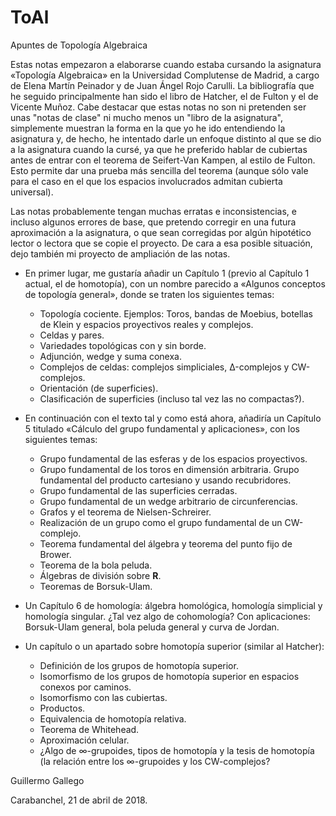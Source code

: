 # ToAl
Apuntes de Topología Algebraica

  Estas notas empezaron a elaborarse cuando estaba cursando la asignatura «Topología Algebraica» en la Universidad Complutense 
de Madrid, a cargo de Elena Martín Peinador y de Juan Ángel Rojo Carulli. La bibliografía que he seguido principalmente han sido 
el libro de Hatcher, el de Fulton y el de Vicente Muñoz. Cabe destacar que estas notas no son ni pretenden ser unas "notas de
clase" ni mucho menos un "libro de la asignatura", simplemente muestran la forma en la que yo he ido entendiendo la asignatura y,
de hecho, he intentado darle un enfoque distinto al que se dio a la asignatura cuando la cursé, ya que he preferido hablar de 
cubiertas antes de entrar con el teorema de Seifert-Van Kampen, al estilo de Fulton. Esto permite dar una prueba más sencilla del 
teorema (aunque sólo vale para el caso en el que los espacios involucrados admitan cubierta universal). 

  Las notas probablemente tengan muchas erratas e inconsistencias, e incluso algunos errores de base, que pretendo corregir en una
futura aproximación a la asignatura, o que sean corregidas por algún hipotético lector o lectora que se copie el proyecto. De cara
a esa posible situación, dejo también mi proyecto de ampliación de las notas.

  + En primer lugar, me gustaría añadir un Capítulo 1 (previo al Capítulo 1 actual, el de homotopía), con un nombre parecido a
«Algunos conceptos de topología general», donde se traten los siguientes temas:
    - Topología cociente. Ejemplos: Toros, bandas de Moebius, botellas de Klein y espacios proyectivos reales y complejos.
    - Celdas y pares.
    - Variedades topológicas con y sin borde.
    - Adjunción, wedge y suma conexa.
    - Complejos de celdas: complejos simpliciales, Δ-complejos y CW-complejos.
    - Orientación (de superficies).
    - Clasificación de superficies (incluso tal vez las no compactas?).

  + En continuación con el texto tal y como está ahora, añadiría un Capítulo 5 titulado «Cálculo del grupo fundamental y 
aplicaciones», con los siguientes temas:
    - Grupo fundamental de las esferas y de los espacios proyectivos.
    - Grupo fundamental de los toros en dimensión arbitraria. Grupo fundamental del producto cartesiano y usando recubridores.
    - Grupo fundamental de las superficies cerradas.
    - Grupo fundamental de un wedge arbitrario de circunferencias.
    - Grafos y el teorema de Nielsen-Schreirer.
    - Realización de un grupo como el grupo fundamental de un CW-complejo.
    - Teorema fundamental del álgebra y teorema del punto fijo de Brower. 
    - Teorema de la bola peluda.
    - Álgebras de división sobre **R**.
    - Teoremas de Borsuk-Ulam.
    
  + Un Capítulo 6 de homología: álgebra homológica, homología simplicial y homología singular. ¿Tal vez algo de cohomología? 
Con aplicaciones: Borsuk-Ulam general, bola peluda general y curva de Jordan.

  + Un capítulo o un apartado sobre homotopía superior (similar al Hatcher):
    - Definición de los grupos de homotopía superior.
    - Isomorfismo de los grupos de homotopía superior en espacios conexos por caminos.
    - Isomorfismo con las cubiertas.
    - Productos.
    - Equivalencia de homotopía relativa.
    - Teorema de Whitehead.
    - Aproximación celular.
    - ¿Algo de ∞-grupoides, tipos de homotopía y la tesis de homotopía (la relación entre los ∞-grupoides 
    y los CW-complejos? 
    
    
 Guillermo Gallego
 
 Carabanchel, 21 de abril de 2018.
  
